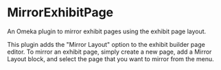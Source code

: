 # MirrorExhibitPage
An Omeka plugin to mirror exhibit pages using the exhibit page layout.

This plugin adds the "Mirror Layout" option to the exhibit builder page editor. To mirror an exhibit page, simply create a new page, add a Mirror Layout block, and select the page that you want to mirror from the menu.

